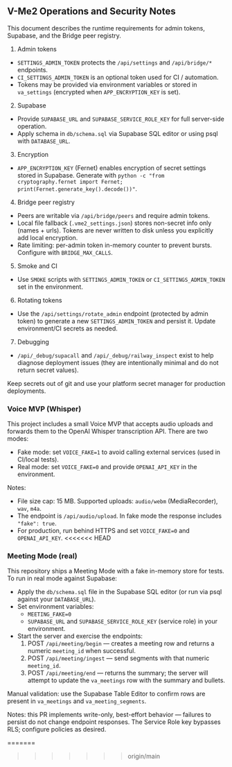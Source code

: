 ## V-Me2 Operations and Security Notes

This document describes the runtime requirements for admin tokens, Supabase, and the Bridge peer registry.

1. Admin tokens
  - `SETTINGS_ADMIN_TOKEN` protects the `/api/settings` and `/api/bridge/*` endpoints.
  - `CI_SETTINGS_ADMIN_TOKEN` is an optional token used for CI / automation.
  - Tokens may be provided via environment variables or stored in `va_settings` (encrypted when `APP_ENCRYPTION_KEY` is set).

2. Supabase
  - Provide `SUPABASE_URL` and `SUPABASE_SERVICE_ROLE_KEY` for full server-side operation.
  - Apply schema in `db/schema.sql` via Supabase SQL editor or using psql with `DATABASE_URL`.

3. Encryption
  - `APP_ENCRYPTION_KEY` (Fernet) enables encryption of secret settings stored in Supabase. Generate with `python -c "from cryptography.fernet import Fernet; print(Fernet.generate_key().decode())"`.

4. Bridge peer registry
  - Peers are writable via `/api/bridge/peers` and require admin tokens.
  - Local file fallback (`.vme2_settings.json`) stores non-secret info only (names + urls). Tokens are never written to disk unless you explicitly add local encryption.
  - Rate limiting: per-admin token in-memory counter to prevent bursts. Configure with `BRIDGE_MAX_CALLS`.

5. Smoke and CI
  - Use `SMOKE` scripts with `SETTINGS_ADMIN_TOKEN` or `CI_SETTINGS_ADMIN_TOKEN` set in the environment.

6. Rotating tokens
  - Use the `/api/settings/rotate_admin` endpoint (protected by admin token) to generate a new `SETTINGS_ADMIN_TOKEN` and persist it. Update environment/CI secrets as needed.

7. Debugging
  - `/api/_debug/supacall` and `/api/_debug/railway_inspect` exist to help diagnose deployment issues (they are intentionally minimal and do not return secret values).

Keep secrets out of git and use your platform secret manager for production deployments.


### Voice MVP (Whisper)

This project includes a small Voice MVP that accepts audio uploads and forwards
them to the OpenAI Whisper transcription API. There are two modes:

- Fake mode: set `VOICE_FAKE=1` to avoid calling external services (used in CI/local tests).
- Real mode: set `VOICE_FAKE=0` and provide `OPENAI_API_KEY` in the environment.

Notes:
- File size cap: 15 MB. Supported uploads: `audio/webm` (MediaRecorder), `wav`, `m4a`.
- The endpoint is `/api/audio/upload`. In fake mode the response includes `"fake": true`.
- For production, run behind HTTPS and set `VOICE_FAKE=0` and `OPENAI_API_KEY`.
<<<<<<< HEAD


### Meeting Mode (real)

This repository ships a Meeting Mode with a fake in-memory store for tests. To run in real mode against Supabase:

- Apply the `db/schema.sql` file in the Supabase SQL editor (or run via psql against your `DATABASE_URL`).
- Set environment variables:
  - `MEETING_FAKE=0`
  - `SUPABASE_URL` and `SUPABASE_SERVICE_ROLE_KEY` (service role) in your environment.
- Start the server and exercise the endpoints:
  1. POST `/api/meeting/begin` — creates a meeting row and returns a numeric `meeting_id` when successful.
  2. POST `/api/meeting/ingest` — send segments with that numeric `meeting_id`.
  3. POST `/api/meeting/end` — returns the summary; the server will attempt to update the `va_meetings` row with the summary and bullets.

Manual validation: use the Supabase Table Editor to confirm rows are present in `va_meetings` and `va_meeting_segments`.

Notes: this PR implements write-only, best-effort behavior — failures to persist do not change endpoint responses. The Service Role key bypasses RLS; configure policies as desired.

=======
>>>>>>> origin/main
